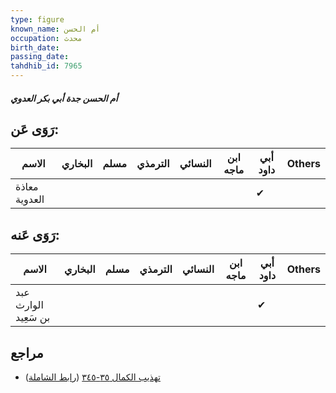 ```yaml
---
type: figure
known_name: أم الحسن
occupation: محدث
birth_date:
passing_date:
tahdhib_id: 7965
---
```

##### أم الحسن جدة أبي بكر العدوي

## رَوَى عَن:
| الاسم         | البخاري | مسلم | الترمذي | النسائي | ابن ماجه | أبي داود | Others |
| ------------- | ------- | ---- | ------- | ------- | -------- | -------- | ------ |
| معاذة العدوية |         |      |         |         |          | ✔        |        |
## رَوَى عَنه:
| الاسم                | البخاري | مسلم | الترمذي | النسائي | ابن ماجه | أبي داود | Others |
| -------------------- | ------- | ---- | ------- | ------- | -------- | -------- | ------ |
| عبد الوارث بن سَعِيد |         |      |         |         |          | ✔        |        |
## مراجع
- [تهذيب الكمال ٣٥-٣٤٥](obsidian://open?vault=Tahdhib-al-Kamal&file=Figures/٧٩٦٥-أم%20الحسن%20جدة%20أبي%20بكر%20العدوي) ([رابط الشاملة](https://shamela.ws/book/3722/18944))